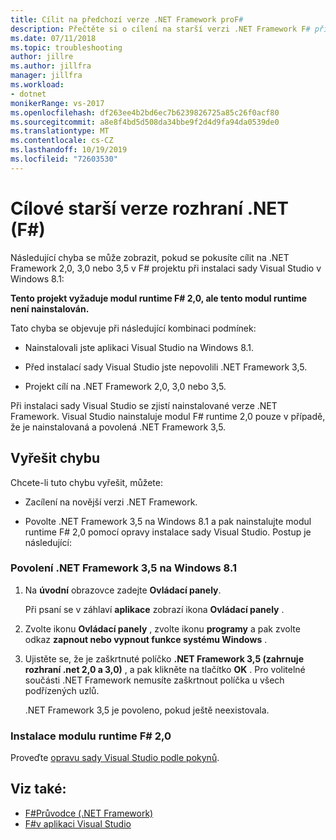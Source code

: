 ```yaml
---
title: Cílit na předchozí verze .NET Framework proF#
description: Přečtěte si o cílení na starší verzi .NET Framework F# při použití v aplikaci Visual Studio.
ms.date: 07/11/2018
ms.topic: troubleshooting
author: jillre
ms.author: jillfra
manager: jillfra
ms.workload:
- dotnet
monikerRange: vs-2017
ms.openlocfilehash: df263ee4b2bd6ec7b6239826725a85c26f0acf80
ms.sourcegitcommit: a8e8f4bd5d508da34bbe9f2d4d9fa94da0539de0
ms.translationtype: MT
ms.contentlocale: cs-CZ
ms.lasthandoff: 10/19/2019
ms.locfileid: "72603530"
---
```

# <a name="target-older-versions-of-net-f"></a>Cílové starší verze rozhraní .NET (F#)

Následující chyba se může zobrazit, pokud se pokusíte cílit na .NET Framework 2,0, 3,0 nebo 3,5 v F# projektu při instalaci sady Visual Studio v Windows 8.1:

**Tento projekt vyžaduje modul runtime F# 2,0, ale tento modul runtime není nainstalován.**

Tato chyba se objevuje při následující kombinaci podmínek:

- Nainstalovali jste aplikaci Visual Studio na Windows 8.1.

- Před instalací sady Visual Studio jste nepovolili .NET Framework 3,5.

- Projekt cílí na .NET Framework 2,0, 3,0 nebo 3,5.

Při instalaci sady Visual Studio se zjistí nainstalované verze .NET Framework. Visual Studio nainstaluje modul F# runtime 2,0 pouze v případě, že je nainstalovaná a povolená .NET Framework 3,5.

## <a name="resolve-the-error"></a>Vyřešit chybu

Chcete-li tuto chybu vyřešit, můžete:

- Zacílení na novější verzi .NET Framework.

- Povolte .NET Framework 3,5 na Windows 8.1 a pak nainstalujte modul runtime F# 2,0 pomocí opravy instalace sady Visual Studio. Postup je následující:

### <a name="to-enable-the-net-framework-35-on-windows-81"></a>Povolení .NET Framework 3,5 na Windows 8.1

1. Na **úvodní** obrazovce zadejte **Ovládací panely**.

   Při psaní se v záhlaví **aplikace** zobrazí ikona **Ovládací panely** .

2. Zvolte ikonu **Ovládací panely** , zvolte ikonu **programy** a pak zvolte odkaz **zapnout nebo vypnout funkce systému Windows** .

3. Ujistěte se, že je zaškrtnuté políčko **.NET Framework 3,5 (zahrnuje rozhraní .net 2,0 a 3,0)** , a pak klikněte na tlačítko **OK** . Pro volitelné součásti .NET Framework nemusíte zaškrtnout políčka u všech podřízených uzlů.

   .NET Framework 3,5 je povoleno, pokud ještě neexistovala.

### <a name="to-install-the-f-20-runtime"></a>Instalace modulu runtime F# 2,0

Proveďte [opravu sady Visual Studio podle pokynů](../install/repair-visual-studio.md).

## <a name="see-also"></a>Viz také:

- [F#Průvodce (.NET Framework)](/dotnet/fsharp/)
- [F#v aplikaci Visual Studio](fsharp-visual-studio.md)